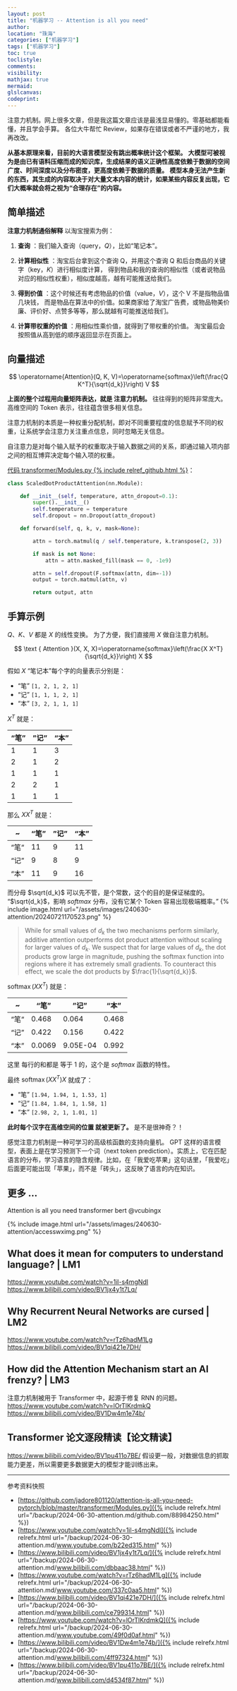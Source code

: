 ```yaml
---
layout: post
title: "机器学习 -- Attention is all you need"
author:
location: "珠海"
categories: ["机器学习"]
tags: ["机器学习"]
toc: true
toclistyle:
comments:
visibility:
mathjax: true
mermaid:
glslcanvas:
codeprint:
---
```


注意力机制。网上很多文章，但是我这篇文章应该是最浅显易懂的。零基础都能看懂，并且学会手算。
各位大牛帮忙 Review，如果存在错误或者不严谨的地方，我再改改。

**从基本原理来看，目前的大语言模型没有跳出概率统计这个框架。**
**大模型可被视为是由已有语料压缩而成的知识库，生成结果的语义正确性高度依赖于数据的空间广度、时间深度以及分布密度，更高度依赖于数据的质量。**
**模型本身无法产生新的东西，其生成的内容取决于对大量文本内容的统计，如果某些内容反复出现，它们大概率就会将之视为“合理存在”的内容。**


## 简单描述

**注意力机制通俗解释**
以淘宝搜索为例：

1. **查询** ：我们输入查询（query，$Q$），比如“笔记本”。

2. **计算相似性** ：淘宝后台拿到这个查询 Q，并用这个查询 Q 和后台商品的关键字（key，$K$）进行相似度计算，
    得到物品和我的查询的相似性（或者说物品对应的相似性权重），相似度越高，越有可能推送给我们。

3. **得到价值** ：这个时候还有考虑物品的价值（value，$V$），这个 V 不是指物品值几块钱，
    而是物品在算法中的价值。如果商家给了淘宝广告费，或物品物美价廉、评价好、点赞多等等，那么就越有可能推送给我们。

4. **计算带权重的价值** ：用相似性乘价值，就得到了带权重的价值。
    淘宝最后会按照值从高到低的顺序返回显示在页面上。


## 向量描述

$$
\operatorname{Attention}(Q, K, V)=\operatorname{softmax}\left(\frac{Q K^T}{\sqrt{d_k}}\right) V
$$

**上面的整个过程用向量矩阵表达，就是 注意力机制。** 往往得到的矩阵非常庞大。
高维空间的 Token 表示，往往蕴含很多相关信息。

注意力机制的本质是一种权重分配机制，即对不同重要程度的信息赋予不同的权重，让系统学会注意力关注重点信息，同时忽略无关信息。

自注意力是对每个输入赋予的权重取决于输入数据之间的关系，即通过输入项内部之间的相互博弈决定每个输入项的权重。

[代码 transformer/Modules.py {% include relref_github.html %}](https://github.com/jadore801120/attention-is-all-you-need-pytorch/blob/master/transformer/Modules.py)：
```python
class ScaledDotProductAttention(nn.Module):

    def __init__(self, temperature, attn_dropout=0.1):
        super().__init__()
        self.temperature = temperature
        self.dropout = nn.Dropout(attn_dropout)

    def forward(self, q, k, v, mask=None):

        attn = torch.matmul(q / self.temperature, k.transpose(2, 3))

        if mask is not None:
            attn = attn.masked_fill(mask == 0, -1e9)

        attn = self.dropout(F.softmax(attn, dim=-1))
        output = torch.matmul(attn, v)

        return output, attn
```


## 手算示例

$Q$、$K$、$V$ 都是 $X$ 的线性变换。
为了方便，我们直接用 $X$ 做自注意力机制。

$$
\text { Attention }(X, X, X)=\operatorname{softmax}\left(\frac{X X^T}{\sqrt{d_k}}\right) X
$$

假如 $X$ “笔记本”每个字的向量表示分别是：
* “笔” `[1, 2, 1, 2, 1]`
* “记” `[1, 1, 1, 2, 1]`
* “本” `[3, 2, 1, 1, 1]`

$X^T$ 就是：

“笔” | ”记” | “本”
---- | ---- | ----
1 | 1 | 3
2 | 1 | 2
1 | 1 | 1
2 | 2 | 1
1 | 1 | 1

那么 $XX^T$ 就是：

~    | “笔” | ”记” | “本”
---- | ---- | ---- | ----
“笔“ | 11   | 9    | 11
“记” | 9    | 8    | 9
“本” | 11   | 9    | 16

而分母 $\sqrt{d_k}$ 可以先不管，是个常数，这个的目的是保证梯度的。
“$\sqrt{d_k}$，影响 $softmax$ 分布，没有它某个 Token 容易出现极端概率。”
{% include image.html url="/assets/images/240630-attention/20240721170523.png" %}

> While for small values of $d_k$ the two mechanisms perform similarly,
> additive attention outperforms dot product attention without scaling for larger values of $d_k$.
> We suspect that for large values of $d_k$, the dot products grow large in magnitude,
> pushing the softmax function into regions where it has extremely small gradients.
> To counteract this effect, we scale the dot products by $\frac{1}{\sqrt{d_k}}$.

$\operatorname{softmax}({X X^T})$ 就是：

~    | “笔” | ”记” | “本”
---- | ---- | ---- | ----
“笔“ | 0.468 | 0.064     | 0.468
“记” | 0.422 | 0.156     | 0.422
“本” | 0.0069 | 9.05E-04 | 0.992

这里 每行的和都是 等于 $1$ 的，这个是 $softmax$ 函数的特性。

最终 $\operatorname{softmax}\left(X X^T\right) X$ 就成了：

* “笔” `[1.94, 1.94, 1, 1.53, 1]`
* “记” `[1.84, 1.84, 1, 1.58, 1]`
* “本” `[2.98, 2, 1, 1.01, 1]`

**此时每个汉字在高维空间的位置 就被更新了。**
是不是很神奇？！

感觉注意力机制是一种可学习的高级核函数的支持向量机。
GPT 这样的语言模型，表面上是在学习预测下一个词（next token prediction）。实质上，它在匹配语言的分布，学习语言的隐含规律。比如，在「我爱吃苹果」这句话里，「我爱吃」后面更可能出现「苹果」，而不是「砖头」，这反映了语言的内在知识。


## 更多 ...

Attention is all you need
transformer
bert
@vcubingx

{% include image.html url="/assets/images/240630-attention/accesswximg.png" %}


## What does it mean for computers to understand language? \| LM1

<https://www.youtube.com/watch?v=1il-s4mgNdI>
<https://www.bilibili.com/video/BV1jx4y1t7Lq/>


## Why Recurrent Neural Networks are cursed \| LM2

<https://www.youtube.com/watch?v=rTz6hadM1Lg>
<https://www.bilibili.com/video/BV1qi421e7DH/>


## How did the Attention Mechanism start an AI frenzy? \| LM3

注意力机制被用于 Transformer 中，起源于修复 RNN 的问题。
<https://www.youtube.com/watch?v=lOrTlKrdmkQ>
<https://www.bilibili.com/video/BV1Dw4m1e74b/>


## Transformer 论文逐段精读【论文精读】

<https://www.bilibili.com/video/BV1pu411o7BE/>
假设更一般，对数据信息的抓取能力更差，所以需要更多数据更大的模型才能训练出来。



<hr class='reviewline'/>
<p class='reviewtip'><script type='text/javascript' src='{% include relref.html url="/assets/reviewjs/blogs/2024-06-30-attention.md.js" %}'></script></p>
<font class='ref_snapshot'>参考资料快照</font>

- [https://github.com/jadore801120/attention-is-all-you-need-pytorch/blob/master/transformer/Modules.py]({% include relrefx.html url="/backup/2024-06-30-attention.md/github.com/88984250.html" %})
- [https://www.youtube.com/watch?v=1il-s4mgNdI]({% include relrefx.html url="/backup/2024-06-30-attention.md/www.youtube.com/b22ed315.html" %})
- [https://www.bilibili.com/video/BV1jx4y1t7Lq/]({% include relrefx.html url="/backup/2024-06-30-attention.md/www.bilibili.com/dbbaac38.html" %})
- [https://www.youtube.com/watch?v=rTz6hadM1Lg]({% include relrefx.html url="/backup/2024-06-30-attention.md/www.youtube.com/337c0aa5.html" %})
- [https://www.bilibili.com/video/BV1qi421e7DH/]({% include relrefx.html url="/backup/2024-06-30-attention.md/www.bilibili.com/ce799314.html" %})
- [https://www.youtube.com/watch?v=lOrTlKrdmkQ]({% include relrefx.html url="/backup/2024-06-30-attention.md/www.youtube.com/49f0d0af.html" %})
- [https://www.bilibili.com/video/BV1Dw4m1e74b/]({% include relrefx.html url="/backup/2024-06-30-attention.md/www.bilibili.com/4ff97324.html" %})
- [https://www.bilibili.com/video/BV1pu411o7BE/]({% include relrefx.html url="/backup/2024-06-30-attention.md/www.bilibili.com/d4534f87.html" %})
